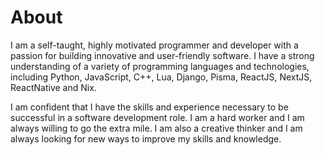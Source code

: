 # About
I am a self-taught, highly motivated programmer and developer with a passion for building innovative and user-friendly software. I have a strong understanding of a variety of programming languages and technologies, including Python, JavaScript, C++, Lua, Django, Pisma, ReactJS, NextJS, ReactNative and Nix.

I am confident that I have the skills and experience necessary to be successful in a software development role. I am a hard worker and I am always willing to go the extra mile. I am also a creative thinker and I am always looking for new ways to improve my skills and knowledge.

